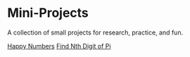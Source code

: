 # Mini-Projects
A collection of small projects for research, practice, and fun.

[Happy Numbers](HappyNumbers/README.md)
[Find Nth Digit of Pi](NthDigitOfPi/README.md)